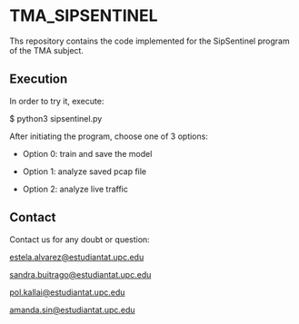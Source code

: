 # TMA_SIPSENTINEL
Ths repository contains the code implemented for the SipSentinel program of the TMA subject.

## Execution
In order to try it, execute:

$ python3 sipsentinel.py

After initiating the program, choose one of 3 options:


- Option 0: train and save the model


- Option 1: analyze saved pcap file


- Option 2: analyze live traffic



## Contact
Contact us for any doubt or question:

estela.alvarez@estudiantat.upc.edu

sandra.buitrago@estudiantat.upc.edu

pol.kallai@estudiantat.upc.edu

amanda.sin@estudiantat.upc.edu
